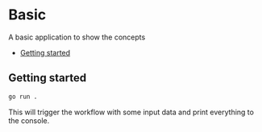 # Basic

A basic application to show the concepts

<!-- toc -->

* [Getting started](#getting-started)

<!-- Regenerate with "pre-commit run -a markdown-toc" -->

<!-- tocstop -->

## Getting started

```sh
go run .
```

This will trigger the workflow with some input data and print everything to the
console.
